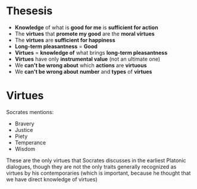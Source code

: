 #                  Thesesis

- **Knowledge** of what is **good for me** is **sufficient for action**
- The **virtues** that **promote my good** are the **moral virtues**
- The **virtues** are **sufficient for happiness**
- **Long-term pleasantness** = **Good**
- **Virtues** = **knowledge of** what brings **long-term pleasantness**
- **Virtues** have only **instrumental value** (not an ultimate one)
- We **can't be wrong about** which **actions** are **virtuous**
- We **can't be wrong about** **number** and **types** of **virtues**









#                  Virtues

Socrates mentions:
- Bravery
- Justice
- Piety
- Temperance
- Wisdom


These are the only virtues that Socrates discusses in the earliest Platonic dialogues, though they are not the only traits generally recognized as virtues by his contemporaries (which is important, because he thought that we have direct knowledge of virtues)